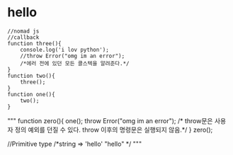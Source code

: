# hello
```
//nomad js
//callback
function three(){
    console.log('i lov python');
    //throw Error("omg im an error");
    /*에러 전에 있던 모든 콜스텍을 알려준다.*/
}
function two(){
    three();
}
function one(){
    two();
}
```
"""
function zero(){
    one();
    throw Error("omg im an error");
    /* throw문은 사용자 정의 예외를 던질 수 있다. 
    throw 이후의 명령문은 실행되지 않음.*/
}
zero();

//Primitive type
/*string => 'hello' "hello"
 */
"""